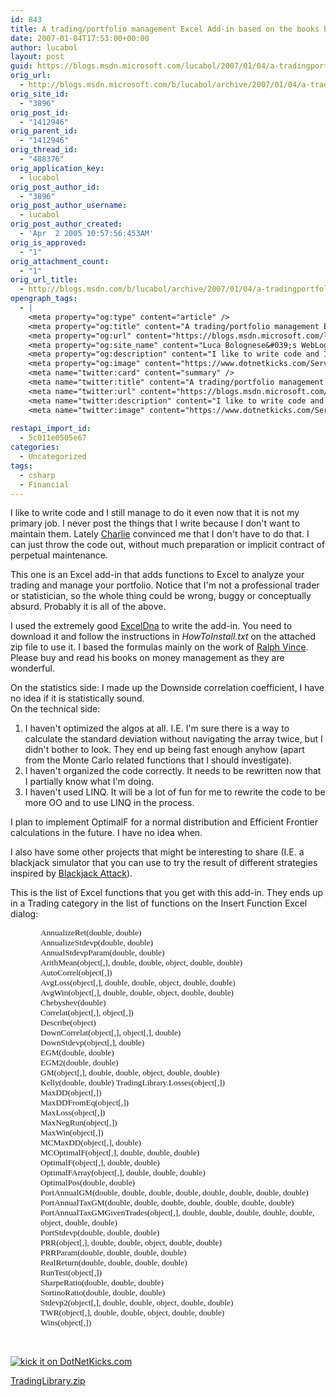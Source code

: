 ```yaml
---
id: 843
title: A trading/portfolio management Excel Add-in based on the books by Ralph Vince
date: 2007-01-04T17:53:00+00:00
author: lucabol
layout: post
guid: https://blogs.msdn.microsoft.com/lucabol/2007/01/04/a-tradingportfolio-management-excel-add-in-based-on-the-books-by-ralph-vince/
orig_url:
  - http://blogs.msdn.microsoft.com/b/lucabol/archive/2007/01/04/a-trading-portfolio-management-excel-add-in-based-on-the-books-by-ralph-vince.aspx
orig_site_id:
  - "3896"
orig_post_id:
  - "1412946"
orig_parent_id:
  - "1412946"
orig_thread_id:
  - "488376"
orig_application_key:
  - lucabol
orig_post_author_id:
  - "3896"
orig_post_author_username:
  - lucabol
orig_post_author_created:
  - 'Apr  2 2005 10:57:56:453AM'
orig_is_approved:
  - "1"
orig_attachment_count:
  - "1"
orig_url_title:
  - http://blogs.msdn.com/b/lucabol/archive/2007/01/04/a-tradingportfolio-management-excel-add-in-based-on-the-books-by-ralph-vince.aspx
opengraph_tags:
  - |
    <meta property="og:type" content="article" />
    <meta property="og:title" content="A trading/portfolio management Excel Add-in based on the books by Ralph Vince" />
    <meta property="og:url" content="https://blogs.msdn.microsoft.com/lucabol/2007/01/04/a-tradingportfolio-management-excel-add-in-based-on-the-books-by-ralph-vince/" />
    <meta property="og:site_name" content="Luca Bolognese&#039;s WebLog" />
    <meta property="og:description" content="I like to write code and I still manage to do it even now that it is not my primary job. I never post the things that I write because I don't want to maintain them.&nbsp;Lately Charlie&nbsp;convinced me that I don't have to do that. I can just throw the code out, without much preparation..." />
    <meta property="og:image" content="https://www.dotnetkicks.com/Services/Images/KickItImageGenerator.ashx?url=http://blogs.msdn.com/lucabol/archive/2007/01/04/a-trading-portfolio-management-excel-add-in-based-on-the-books-by-ralph-vince.aspx" />
    <meta name="twitter:card" content="summary" />
    <meta name="twitter:title" content="A trading/portfolio management Excel Add-in based on the books by Ralph Vince" />
    <meta name="twitter:url" content="https://blogs.msdn.microsoft.com/lucabol/2007/01/04/a-tradingportfolio-management-excel-add-in-based-on-the-books-by-ralph-vince/" />
    <meta name="twitter:description" content="I like to write code and I still manage to do it even now that it is not my primary job. I never post the things that I write because I don't want to maintain them.&nbsp;Lately Charlie&nbsp;convinced me that I don't have to do that. I can just throw the code out, without much preparation..." />
    <meta name="twitter:image" content="https://www.dotnetkicks.com/Services/Images/KickItImageGenerator.ashx?url=http://blogs.msdn.com/lucabol/archive/2007/01/04/a-trading-portfolio-management-excel-add-in-based-on-the-books-by-ralph-vince.aspx" />
    
restapi_import_id:
  - 5c011e0505e67
categories:
  - Uncategorized
tags:
  - csharp
  - Financial
---
```

I like to write code and I still manage to do it even now that it is not my primary job. I never post the things that I write because I don't want to maintain them.&nbsp;Lately <a class="" href="http://blogs.msdn.com/charlie/" target="_blank">Charlie</a>&nbsp;convinced me that I don't have to do that. I can just throw the code out, without much preparation or implicit contract of perpetual maintenance.

This one is an Excel add-in that adds functions to Excel to analyze your trading and manage your portfolio. Notice that I'm not a professional trader or statistician, so the whole thing could be wrong, buggy or conceptually absurd. Probably it is all of the above.

I used the extremely good&nbsp;<a class="" href="http://exceldna.typepad.com/" target="_blank">ExcelDna</a> to write the add-in. You need to download it and follow the instructions in _HowToInstall.txt_ on the attached zip file to use it. I based the formulas mainly on the work of <a class="" href="http://www.amazon.com/s/103-4348138-5739032?ie=UTF8&index=books&rank=-relevance%2C%2Bavailability%2C-daterank&field-author-exact=Vince%2C%20Ralph" target="_blank">Ralph Vince</a>. Please buy and read his books on money management as they are wonderful.

On the statistics side: I made up the Downside correlation coefficient, I have no idea if it is statistically sound.  
On the technical side:

  1. I haven't optimized the algos at all. I.E. I'm sure there is a way to calculate the standard deviation without navigating the array twice, but I didn't bother to look. They end up being fast enough anyhow (apart from the Monte Carlo related functions that I should investigate).
  2. I haven't organized the code correctly. It needs to be rewritten now that I partially know what I'm doing.
  3. I haven't used LINQ. It will be a lot of fun for me to rewrite the code to be more OO and to use LINQ in the process.

I plan to implement OptimalF for a normal distribution and Efficient Frontier calculations in the future. I have no idea when.

I also have some other projects that might be interesting to share (I.E. a blackjack simulator that you can use to try the result of different strategies inspired by <a class="" href="http://www.amazon.com/Blackjack-Attack-Playing-Pros-Way/dp/0910575207/sr=8-1/qid=1167952522/ref=pd_bbs_sr_1/103-4348138-5739032?ie=UTF8&s=books" target="_blank">Blackjack Attack</a>).

This is the list of Excel functions that you get with this add-in. They ends up in a Trading category in the list of functions on the Insert Function Excel dialog:

<p class="MsoNormal" style="margin-left:.5in;">
  <font face="Tahoma" size="2"><span style="font-size:10pt;font-family:Tahoma;">AnnualizeRet(double, double)<br /></span></font><font face="Tahoma" size="2"><span style="font-size:10pt;font-family:Tahoma;">AnnualizeStdevp(double, double)<br /></span></font><font face="Tahoma" size="2"><span style="font-size:10pt;font-family:Tahoma;">AnnualStdevpParam(double, double)<br /></span></font><font face="Tahoma" size="2"><span style="font-size:10pt;font-family:Tahoma;">ArithMean(object[,], double, double, object, double, double)<br /></span></font><font face="Tahoma" size="2"><span style="font-size:10pt;font-family:Tahoma;">AutoCorrel(object[,])<br /></span></font><font face="Tahoma" size="2"><span style="font-size:10pt;font-family:Tahoma;">AvgLoss(object[,], double, double, object, double, double)<br /></span></font><font face="Tahoma" size="2"><span lang="FR" style="font-size:10pt;font-family:Tahoma;">AvgWin(object[,], double, double, object, double, double)<br /></span></font><font face="Tahoma" size="2"><span lang="FR" style="font-size:10pt;font-family:Tahoma;">Chebyshev(double)<br /></span></font><font face="Tahoma" size="2"><span lang="FR" style="font-size:10pt;font-family:Tahoma;">Correlat(object[,], object[,])<br /></span></font><font face="Tahoma" size="2"><span lang="FR" style="font-size:10pt;font-family:Tahoma;">Describe(object)<br /></span></font><font face="Tahoma" size="2"><span lang="FR" style="font-size:10pt;font-family:Tahoma;">DownCorrelat(object[,], object[,], double)<br /></span></font><font face="Tahoma" size="2"><span lang="FR" style="font-size:10pt;font-family:Tahoma;">DownStdevp(object[,], double)<br /></span></font><font face="Tahoma" size="2"><span lang="FR" style="font-size:10pt;font-family:Tahoma;">EGM(double, double)<br /></span></font><font face="Tahoma" size="2"><span lang="FR" style="font-size:10pt;font-family:Tahoma;">EGM2(double, double)<br /></span></font><font face="Tahoma" size="2"><span lang="FR" style="font-size:10pt;font-family:Tahoma;">GM(object[,], double, double, object, double, double)<br /></span></font><font face="Tahoma" size="2"><span style="font-size:10pt;font-family:Tahoma;">Kelly(double, double) TradingLibrary.Losses(object[,])<br /></span></font><font face="Tahoma" size="2"><span style="font-size:10pt;font-family:Tahoma;">MaxDD(object[,])<br /></span></font><font face="Tahoma" size="2"><span style="font-size:10pt;font-family:Tahoma;">MaxDDFromEq(object[,])<br /></span></font><font face="Tahoma" size="2"><span style="font-size:10pt;font-family:Tahoma;">MaxLoss(object[,])<br /></span></font><font face="Tahoma" size="2"><span style="font-size:10pt;font-family:Tahoma;">MaxNegRun(object[,])<br /></span></font><font face="Tahoma" size="2"><span style="font-size:10pt;font-family:Tahoma;">MaxWin(object[,])<br /></span></font><font face="Tahoma" size="2"><span style="font-size:10pt;font-family:Tahoma;">MCMaxDD(object[,], double)<br /></span></font><font face="Tahoma" size="2"><span lang="FR" style="font-size:10pt;font-family:Tahoma;">MCOptimalF(object[,], double, double, double)<br /></span></font><font face="Tahoma" size="2"><span lang="FR" style="font-size:10pt;font-family:Tahoma;">OptimalF(object[,], double, double)<br /></span></font><font face="Tahoma" size="2"><span lang="FR" style="font-size:10pt;font-family:Tahoma;">OptimalFArray(object[,], double, double, double)<br /></span></font><font face="Tahoma" size="2"><span lang="FR" style="font-size:10pt;font-family:Tahoma;">OptimalPos(double, double)<br /></span></font><font face="Tahoma" size="2"><span lang="FR" style="font-size:10pt;font-family:Tahoma;">PortAnnualGM(double, double, double, double, double, double, double, double)<br /></span></font><font face="Tahoma" size="2"><span lang="FR" style="font-size:10pt;font-family:Tahoma;">PortAnnualTaxGM(double, double, double, double, double, double, double)<br /></span></font><font face="Tahoma" size="2"><span lang="FR" style="font-size:10pt;font-family:Tahoma;">PortAnnualTaxGMGivenTrades(object[,], double, double, double, double, double, object, double, double)<br /></span></font><font face="Tahoma" size="2"><span lang="FR" style="font-size:10pt;font-family:Tahoma;">PortStdevp(double, double, double)<br /></span></font><font face="Tahoma" size="2"><span lang="FR" style="font-size:10pt;font-family:Tahoma;">PRR(object[,], double, double, object, double, double)<br /></span></font><font face="Tahoma" size="2"><span lang="FR" style="font-size:10pt;font-family:Tahoma;">PRRParam(double, double, double, double)<br /></span></font><font face="Tahoma" size="2"><span lang="FR" style="font-size:10pt;font-family:Tahoma;">RealReturn(double, double, double, double)<br /></span></font><font face="Tahoma" size="2"><span lang="FR" style="font-size:10pt;font-family:Tahoma;">RunTest(object[,])<br /></span></font><font face="Tahoma" size="2"><span lang="FR" style="font-size:10pt;font-family:Tahoma;">SharpeRatio(double, double, double)<br /></span></font><font face="Tahoma" size="2"><span lang="FR" style="font-size:10pt;font-family:Tahoma;">SortinoRatio(double, double, double)<br /></span></font><font face="Tahoma" size="2"><span lang="FR" style="font-size:10pt;font-family:Tahoma;">Stdevp2(object[,], double, double, object, double, double)<br /></span></font><font face="Tahoma" size="2"><span lang="FR" style="font-size:10pt;font-family:Tahoma;">TWR(object[,], double, double, object, double, double)<br /></span></font><font face="Tahoma" size="2"><span style="font-size:10pt;font-family:Tahoma;">Wins(object[,])</span></font>
</p>

<p class="MsoNormal" style="margin-left:.5in;">
  <font face="Tahoma" size="2"><span style="font-size:10pt;font-family:Tahoma;"></span></font>&nbsp;
</p>

[<img alt="kick it on DotNetKicks.com" src="https://www.dotnetkicks.com/Services/Images/KickItImageGenerator.ashx?url=http://blogs.msdn.com/lucabol/archive/2007/01/04/a-trading-portfolio-management-excel-add-in-based-on-the-books-by-ralph-vince.aspx" border="0" />](https://www.dotnetkicks.com/kick/?url=http://blogs.msdn.com/lucabol/archive/2007/01/04/a-trading-portfolio-management-excel-add-in-based-on-the-books-by-ralph-vince.aspx)

[TradingLibrary.zip](https://msdnshared.blob.core.windows.net/media/MSDNBlogsFS/prod.evol.blogs.msdn.com/CommunityServer.Components.PostAttachments/00/01/41/29/46/TradingLibrary.zip)